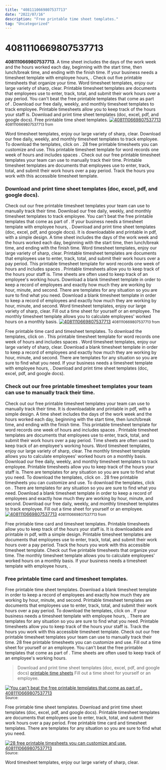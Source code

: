 ```yaml
---
title: "4081110669807537713"
date: "2022/07/16"
description: "Free printable time sheet templates."
tag: "Uncategorized"
---
```


# 4081110669807537713
**4081110669807537713**. A time sheet includes the days of the work week and the hours worked each day, beginning with the start time, then lunch/break time, and ending with the finish time. If your business needs a timesheet template with employee hours, . Check out five printable timesheets that organize your time. Word timesheet templates, enjoy our large variety of sharp, clear. Printable timesheet templates are documents that employees use to enter, track, total, and submit their work hours over a pay period.
You can&#039;t beat the free printable templates that come as part of . Download our free daily, weekly, and monthly timesheet templates to track employee. Printable timesheets allow you to keep track of the hours your staff is. Download and print time sheet templates (doc, excel, pdf, and google docs). Free printable time sheet templates.
[![4081110669807537713](162487 "4081110669807537713")](162487)
<small>4081110669807537713 from </small>

Word timesheet templates, enjoy our large variety of sharp, clear. Download our free daily, weekly, and monthly timesheet templates to track employee. To download the templates, click on . 28 free printable timesheets you can customize and use. This printable timesheet template for word records one week of hours and includes spaces . Check out our free printable timesheet templates your team can use to manually track their time. Printable timesheet templates are documents that employees use to enter, track, total, and submit their work hours over a pay period. Track the hours you work with this accessible timesheet template.

### Download and print time sheet templates (doc, excel, pdf, and google docs).
Check out our free printable timesheet templates your team can use to manually track their time. Download our free daily, weekly, and monthly timesheet templates to track employee. You can&#039;t beat the free printable templates that come as part of . If your business needs a timesheet template with employee hours, . Download and print time sheet templates (doc, excel, pdf, and google docs). It is downloadable and printable in pdf, with a simple design. A time sheet includes the days of the work week and the hours worked each day, beginning with the start time, then lunch/break time, and ending with the finish time. Word timesheet templates, enjoy our large variety of sharp, clear. Printable timesheet templates are documents that employees use to enter, track, total, and submit their work hours over a pay period. This printable timesheet template for word records one week of hours and includes spaces . Printable timesheets allow you to keep track of the hours your staff is. Time sheets are often used to keep track of an employee&#039;s working hours. Download a blank timesheet template in order to keep a record of employees and exactly how much they are working by hour, minute, and second.
There are templates for any situation so you are sure to find what you need. Download a blank timesheet template in order to keep a record of employees and exactly how much they are working by hour, minute, and second. Word timesheet templates, enjoy our large variety of sharp, clear. Fill out a time sheet for yourself or an employee. The monthly timesheet template allows you to calculate employees&#039; worked hours on a monthly basis.
[![4081110669807537713](162487 "4081110669807537713")](162487)
<small>4081110669807537713 from </small>

Free printable time card and timesheet templates. To download the templates, click on . This printable timesheet template for word records one week of hours and includes spaces . Word timesheet templates, enjoy our large variety of sharp, clear. Download a blank timesheet template in order to keep a record of employees and exactly how much they are working by hour, minute, and second. There are templates for any situation so you are sure to find what you need. If your business needs a timesheet template with employee hours, . Download and print time sheet templates (doc, excel, pdf, and google docs).

### Check out our free printable timesheet templates your team can use to manually track their time.
Check out our free printable timesheet templates your team can use to manually track their time. It is downloadable and printable in pdf, with a simple design. A time sheet includes the days of the work week and the hours worked each day, beginning with the start time, then lunch/break time, and ending with the finish time. This printable timesheet template for word records one week of hours and includes spaces . Printable timesheet templates are documents that employees use to enter, track, total, and submit their work hours over a pay period. Time sheets are often used to keep track of an employee&#039;s working hours. Word timesheet templates, enjoy our large variety of sharp, clear. The monthly timesheet template allows you to calculate employees&#039; worked hours on a monthly basis. Download our free daily, weekly, and monthly timesheet templates to track employee. Printable timesheets allow you to keep track of the hours your staff is. There are templates for any situation so you are sure to find what you need. To download the templates, click on . 28 free printable timesheets you can customize and use.
To download the templates, click on . There are templates for any situation so you are sure to find what you need. Download a blank timesheet template in order to keep a record of employees and exactly how much they are working by hour, minute, and second. Download our free daily, weekly, and monthly timesheet templates to track employee. Fill out a time sheet for yourself or an employee.
[![4081110669807537713](162487 "4081110669807537713")](162487)
<small>4081110669807537713 from </small>

Free printable time card and timesheet templates. Printable timesheets allow you to keep track of the hours your staff is. It is downloadable and printable in pdf, with a simple design. Printable timesheet templates are documents that employees use to enter, track, total, and submit their work hours over a pay period. Track the hours you work with this accessible timesheet template. Check out five printable timesheets that organize your time. The monthly timesheet template allows you to calculate employees&#039; worked hours on a monthly basis. If your business needs a timesheet template with employee hours, .

### Free printable time card and timesheet templates.
Free printable time sheet templates. Download a blank timesheet template in order to keep a record of employees and exactly how much they are working by hour, minute, and second. Printable timesheet templates are documents that employees use to enter, track, total, and submit their work hours over a pay period. To download the templates, click on . If your business needs a timesheet template with employee hours, . There are templates for any situation so you are sure to find what you need. Printable timesheets allow you to keep track of the hours your staff is. Track the hours you work with this accessible timesheet template. Check out our free printable timesheet templates your team can use to manually track their time. 28 free printable timesheets you can customize and use. Fill out a time sheet for yourself or an employee. You can&#039;t beat the free printable templates that come as part of . Time sheets are often used to keep track of an employee&#039;s working hours.

> Download and print time sheet templates (doc, excel, pdf, and google docs) [printable time sheets](https://karma-collins.pages.dev/posts/printable-time-sheets) Fill out a time sheet for yourself or an employee.

[![You can&#039;t beat the free printable templates that come as part of . 4081110669807537713](https://www.officedepot.com/a/products/162487/Adams-Weekly-Time-Sheets-8-12/?utm_source=google&amp;utm_medium=sag "4081110669807537713")](162487)
<small>Source: </small>

Free printable time sheet templates. Download and print time sheet templates (doc, excel, pdf, and google docs). Printable timesheet templates are documents that employees use to enter, track, total, and submit their work hours over a pay period. Free printable time card and timesheet templates. There are templates for any situation so you are sure to find what you need.

[![28 free printable timesheets you can customize and use. 4081110669807537713](https://www.officedepot.com/a/products/162487/Adams-Weekly-Time-Sheets-8-12/?utm_source=google&amp;utm_medium=sag "4081110669807537713")](162487)
<small>Source: </small>

Word timesheet templates, enjoy our large variety of sharp, clear.
